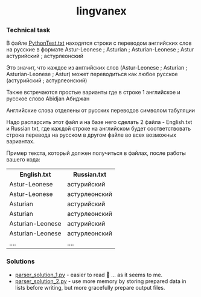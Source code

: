 <div align="center">
<h1> lingvanex </h1> 
</div>

### Technical task
В файле <a href="https://github.com/GoldenAnpu/test_assignments/blob/master/lingvanex/PythonTest.txt">PythonTest.txt</a> находятся строки с переводом английских слов на русские в формате
Astur-Leonese ; Asturian ; Asturian-Leonese ; Astur	астурийский ; астурлеонский

Это значит, что каждое из английских слов (Astur-Leonese ; Asturian ; Asturian-Leonese ; Astur) может переводиться как любое русское (астурийский ; астурлеонский)

Также встречаются простые варианты где в строке 1 английское и русское слово
Abidjan	Абиджан
 
Английские слова отделены от русских переводов символом табуляции

Надо распарсить этот файл и на базе него сделать 2 файла - English.txt и Russian txt, где каждой строке на английском будет соответствовать строка перевода на русском в другом файле во всех возможных вариантах.

Пример текста, который должен получиться в файлах, после работы вашего кода:

<table>
    <tr>
        <th>English.txt</th>
        <th>Russian.txt</th>	
    </tr>      
    <tr> 
        <td>Astur-Leonese</td>
        <td>астурийский</td>
    </tr>
    <tr>
        <td>Astur-Leonese</td>
        <td>астурлеонский</td>
    </tr>
    <tr>
        <td>Asturian</td>
        <td>астурийский</td>
    </tr>
    <tr>
        <td>Asturian</td>
        <td>астурлеонский</td>
    </tr>
    <tr>
        <td>Asturian-Leonese</td>
        <td>астурийский</td>
    </tr>
    <tr>
        <td>Asturian-Leonese</td>
        <td>астурлеонский</td>
    </tr>
    <tr>
        <td>....</td>
        <td>....</td>
    </tr>
</table>

### Solutions
 - <a href="https://github.com/GoldenAnpu/test_assignments/blob/master/lingvanex/parser_solution_1.py">parser_solution_1.py</a> - easier to read 🐣 ... as it seems to me.
 - <a href="https://github.com/GoldenAnpu/test_assignments/blob/master/lingvanex/parser_solution_2.py">parser_solution_2.py</a> - use more memory by storing prepared data in lists before writing, but more gracefully prepare output files.
